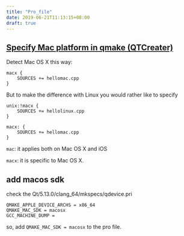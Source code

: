 ```yaml
---
title: "Pro_file"
date: 2019-06-21T11:13:15+08:00
draft: true
---
```


## [Specify Mac platform in qmake (QTCreater)](https://stackoverflow.com/questions/18462420/how-to-specify-mac-platform-in-qmake-qtcreator)

Detect Mac OS X this way:
```
macx {
    SOURCES += hellomac.cpp
}
```

But to make the difference with Linux you would rather like to specify
```
unix:!macx {
    SOURCES += hellolinux.cpp
}

macx: {
    SOURCES += hellomac.cpp
}
```

`mac`: it applies both on Mac OS X and iOS

`macx`: it is specific to Mac OS X.

## add macos sdk

check the Qt/5.13.0/clang_64/mkspecs/qdevice.pri
```pri
QMAKE_APPLE_DEVICE_ARCHS = x86_64
QMAKE_MAC_SDK = macosx
GCC_MACHINE_DUMP =
```

so, add `QMAKE_MAC_SDK = macosx` to the pro file.
